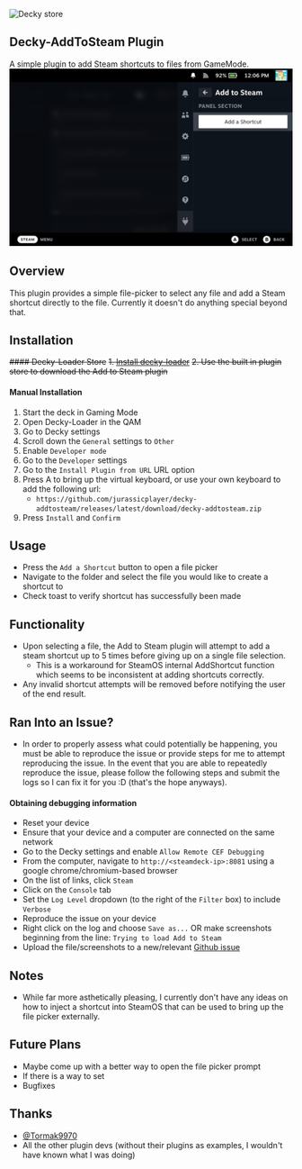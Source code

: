![Decky store](https://img.shields.io/badge/dynamic/json?color=blue&label=release&query=%24[%3F(%40.name%3D%3D%27Add%20to%20Steam%27)].versions[0].name&url=https%3A%2F%2Fplugins.deckbrew.xyz%2Fplugins)
## Decky-AddToSteam Plugin
A simple plugin to add Steam shortcuts to files from GameMode.
![Main View](./assets/thumbnail.png)

## Overview
This plugin provides a simple file-picker to select any file and add a Steam shortcut directly to the file. Currently it doesn't do anything special beyond that.

## Installation
~~#### Decky-Loader Store~~
~~1. [Install decky-loader](https://github.com/SteamDeckHomebrew/decky-loader#installation)~~
~~2. Use the built in plugin store to download the Add to Steam plugin~~
#### Manual Installation
1. Start the deck in Gaming Mode
2. Open Decky-Loader in the QAM
3. Go to Decky settings
4. Scroll down the `General` settings to `Other`
5. Enable `Developer mode`
6. Go to the `Developer` settings
7. Go to the `Install Plugin from URL` URL option
8. Press A to bring up the virtual keyboard, or use your own keyboard to add the following url:
   - `https://github.com/jurassicplayer/decky-addtosteam/releases/latest/download/decky-addtosteam.zip`
9. Press `Install` and `Confirm`

## Usage
- Press the `Add a Shortcut` button to open a file picker
- Navigate to the folder and select the file you would like to create a shortcut to
- Check toast to verify shortcut has successfully been made

## Functionality
- Upon selecting a file, the Add to Steam plugin will attempt to add a steam shortcut up to 5 times before giving up on a single file selection.
   - This is a workaround for SteamOS internal AddShortcut function which seems to be inconsistent at adding shortcuts correctly.
- Any invalid shortcut attempts will be removed before notifying the user of the end result.

## Ran Into an Issue?
- In order to properly assess what could potentially be happening, you must be able to reproduce the issue or provide steps for me to attempt reproducing the issue. In the event that you are able to repeatedly reproduce the issue, please follow the following steps and submit the logs so I can fix it for you :D (that's the hope anyways).

#### Obtaining debugging information
- Reset your device
- Ensure that your device and a computer are connected on the same network
- Go to the Decky settings and enable `Allow Remote CEF Debugging`
- From the computer, navigate to `http://<steamdeck-ip>:8081` using a google chrome/chromium-based browser
- On the list of links, click `Steam`
- Click on the `Console` tab
- Set the `Log Level` dropdown (to the right of the `Filter` box) to include `Verbose`
- Reproduce the issue on your device
- Right click on the log and choose `Save as...` OR make screenshots beginning from the line: `Trying to load Add to Steam`
- Upload the file/screenshots to a new/relevant [Github issue](https://github.com/jurassicplayer/decky-addtosteam/issues)

## Notes
- While far more asthetically pleasing, I currently don't have any ideas on how to inject a shortcut into SteamOS that can be used to bring up the file picker externally.

## Future Plans
- Maybe come up with a better way to open the file picker prompt
- If there is a way to set
- Bugfixes

## Thanks
- [@Tormak9970](https://github.com/Tormak9970)
- All the other plugin devs (without their plugins as examples, I wouldn't have known what I was doing)
